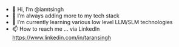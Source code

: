 - 👋 Hi, I’m @iamtsingh
- 👀 I’m always adding more to my tech stack
- 🌱 I’m currently learning various low level LLM/SLM technologies
- 📫 How to reach me ... via LinkedIn https://www.linkedin.com/in/taransingh

<!---
iamtsingh/iamtsingh is a ✨ special ✨ repository because its `README.md` (this file) appears on your GitHub profile.
You can click the Preview link to take a look at your changes.
--->
